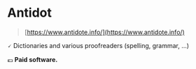 # Antidot

> [https://www.antidote.info/](https://www.antidote.info/)

🗸 Dictionaries and various proofreaders (spelling, grammar, ...)

💶 **Paid software.**
